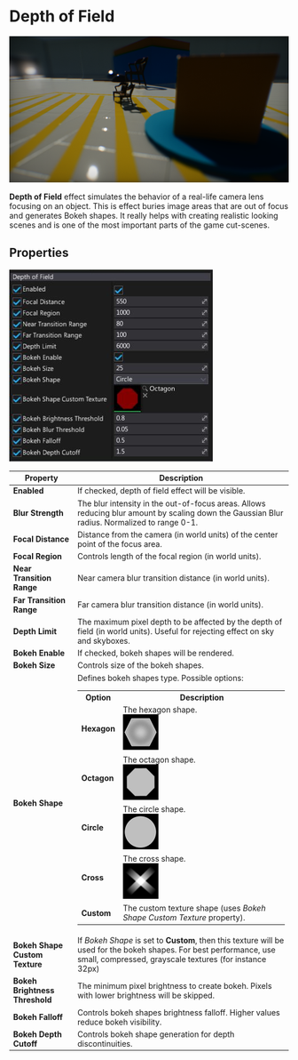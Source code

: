 # Depth of Field

![Depth of Field](media/depth-of-field.png)

**Depth of Field** effect simulates the behavior of a real-life camera lens focusing on an object. This is effect buries image areas that are out of focus and generates Bokeh shapes. It really helps with creating realistic looking scenes and is one of the most important parts of the game cut-scenes.

## Properties

![Properties](media/depth-of-field-properties.jpg)

| Property | Description |
|--------|--------|
| **Enabled** | If checked, depth of field effect will be visible. |
| **Blur Strength** | The blur intensity in the out-of-focus areas. Allows reducing blur amount by scaling down the Gaussian Blur radius. Normalized to range 0-1. |
| **Focal Distance** | Distance from the camera (in world units) of the center point of the focus area. |
| **Focal Region** | Controls length of the focal region (in world units). |
| **Near Transition Range** | Near camera blur transition distance (in world units). |
| **Far Transition Range** | Far camera blur transition distance (in world units). |
| **Depth Limit** | The maximum pixel depth to be affected by the depth of field (in world units). Useful for rejecting effect on sky and skyboxes. |
| **Bokeh Enable** | If checked, bokeh shapes will be rendered. |
| **Bokeh Size** | Controls size of the bokeh shapes. |
| **Bokeh Shape** | Defines bokeh shapes type. Possible options: <table><tbody><tr><th>Option</th><th>Description</th></tr><tr><td>**Hexagon**</td><td>The hexagon shape.<br>![Hexagon](media/Bokeh/Bokeh_Hex.png)</td></tr><tr><td>**Octagon**</td><td>The octagon shape.<br>![Octagon](media/Bokeh/Bokeh_Oct.png)</td></tr><tr><td>**Circle**</td><td>The circle shape.<br>![Circle](media/Bokeh/Bokeh_Circle.png)</td></tr><tr><td>**Cross**</td><td>The cross shape.<br>![HexaCrossgon](media/Bokeh/Bokeh_Cross.png)</td></tr><tr><td>**Custom**</td><td>The custom texture shape (uses *Bokeh Shape Custom Texture* property).</td></tr></tbody></table>|
| **Bokeh Shape Custom Texture** | If *Bokeh Shape* is set to **Custom**, then this texture will be used for the bokeh shapes. For best performance, use small, compressed, grayscale textures (for instance 32px) |
| **Bokeh Brightness Threshold** | The minimum pixel brightness to create bokeh. Pixels with lower brightness will be skipped. |
| **Bokeh Falloff** | Controls bokeh shapes brightness falloff. Higher values reduce bokeh visibility. |
| **Bokeh Depth Cutoff** | Controls bokeh shape generation for depth discontinuities. |
